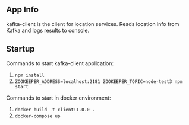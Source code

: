

## App Info

kafka-client is the client for location services. Reads location info from Kafka and logs results to console. 

## Startup
 
Commands to start kafka-client application:

1. `npm install`
2. `ZOOKEEPER_ADDRESS=localhost:2181 ZOOKEEPER_TOPIC=node-test3 npm start`

Commands to start in docker environment:

1. `docker build -t client:1.0.0 .`
2. `docker-compose up`
